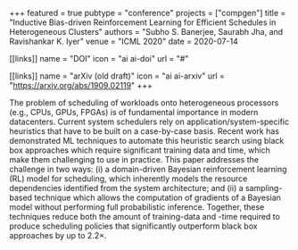+++
featured = true
pubtype = "conference"
projects = ["compgen"]
title = "Inductive Bias-driven Reinforcement Learning for Efficient Schedules in Heterogeneous Clusters"
authors = "Subho S. Banerjee, Saurabh Jha, and Ravishankar K. Iyer"
venue = "ICML 2020"
date = 2020-07-14

[[links]]
  name = "DOI"
  icon = "ai ai-doi"
  url = "#"

[[links]]
  name = "arXiv (old draft)"
  icon = "ai ai-arxiv"
  url = "https://arxiv.org/abs/1909.02119"
+++

The problem of scheduling of workloads onto heterogeneous processors (e.g., CPUs, GPUs, FPGAs) is of
fundamental importance in modern datacenters.  Current system schedulers rely on
application/system-specific heuristics that have to be built on a case-by-case basis.  Recent work
has demonstrated ML techniques to automate this heuristic search using black box approaches which
require significant training data and time, which make them challenging to use in practice.  This
paper addresses the challenge in two ways: (i) a domain-driven Bayesian reinforcement learning (RL)
model for scheduling, which inherently models the resource dependencies identified from the system
architecture; and (ii) a sampling-based technique which allows the computation of gradients of a
Bayesian model without performing full probabilistic inference.  Together, these techniques reduce
both the amount of training-data and -time required to produce scheduling policies that
significantly outperform black box approaches by up to 2.2×.

